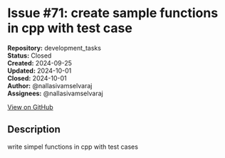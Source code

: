 # Issue #71: create sample functions in cpp with test case

**Repository:** development_tasks  
**Status:** Closed  
**Created:** 2024-09-25  
**Updated:** 2024-10-01  
**Closed:** 2024-10-01  
**Author:** @nallasivamselvaraj  
**Assignees:** @nallasivamselvaraj  

[View on GitHub](https://github.com/Simtestlab/development_tasks/issues/71)

## Description

write simpel functions in cpp with test cases